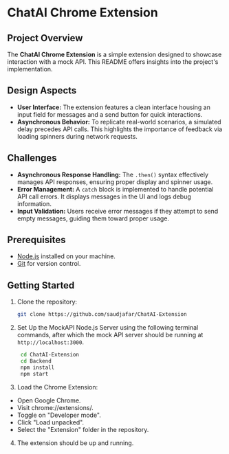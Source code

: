# ChatAI Chrome Extension

## Project Overview
The **ChatAI Chrome Extension** is a simple extension designed to showcase interaction with a mock API. This README offers insights into the project's implementation.

## Design Aspects
- **User Interface:** The extension features a clean interface housing an input field for messages and a send button for quick interactions.
- **Asynchronous Behavior:** To replicate real-world scenarios, a simulated delay precedes API calls. This highlights the importance of feedback via loading spinners during network requests.

## Challenges
- **Asynchronous Response Handling:** The `.then()` syntax effectively manages API responses, ensuring proper display and spinner usage.
- **Error Management:** A `catch` block is implemented to handle potential API call errors. It displays messages in the UI and logs debug information.
- **Input Validation:** Users receive error messages if they attempt to send empty messages, guiding them toward proper usage.

## Prerequisites

- [Node.js](https://nodejs.org/) installed on your machine.
- [Git](https://git-scm.com/) for version control.

## Getting Started

1. Clone the repository:

   ```bash
   git clone https://github.com/saudjafar/ChatAI-Extension

2. Set Up the MockAPI Node.js Server using the following terminal commands, after which
   the mock API server should be running at `http://localhost:3000`.

   ```bash
    cd ChatAI-Extension
    cd Backend
    npm install
    npm start


3. Load the Chrome Extension:

- Open Google Chrome.
- Visit chrome://extensions/.
- Toggle on "Developer mode".
- Click "Load unpacked".
- Select the "Extension" folder in the repository.

4. The extension should be up and running.
